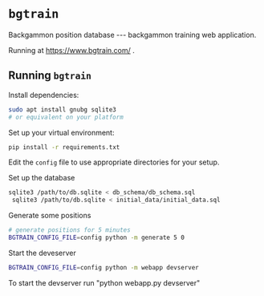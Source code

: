 # `bgtrain`
Backgammon position database --- backgammon training web application.

Running at https://www.bgtrain.com/ .


## Running `bgtrain`

Install dependencies:
```bash
sudo apt install gnubg sqlite3
# or equivalent on your platform
```

Set up your virtual environment:
```bash
pip install -r requirements.txt
```

Edit the `config` file to use appropriate directories for your setup.

Set up the database
```bash
sqlite3 /path/to/db.sqlite < db_schema/db_schema.sql
 sqlite3 /path/to/db.sqlite < initial_data/initial_data.sql 
```


Generate some positions
```bash
# generate positions for 5 minutes
BGTRAIN_CONFIG_FILE=config python -m generate 5 0
```

Start the deveserver
```bash
BGTRAIN_CONFIG_FILE=config python -m webapp devserver
```

To start the devserver run "python webapp.py devserver"
